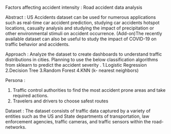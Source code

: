 Factors affecting accident intensity : Road accident data analysis


Abstract :
US Accidents dataset can be used for numerous applications such as real-time car accident prediction, 
studying car accidents hotspot locations, casualty analysis and studying the impact of precipitation or 
other environmental stimuli on accident occurrence. (Add-on)The recently available dataset can also be useful to 
study the impact of COVID-19 on traffic behavior and accidents.

Approach :
Analyze the dataset to create dashboards to understand traffic distributions in cities.
Planning to use the below classification algorithms from sklearn to predict the accident severity .
1.Logistic Regression 
2.Decision Tree
3.Random Forest
4.KNN (k- nearest neighbors)

Persona :
1. Traffic control authorities to find the most accident prone areas and take required actions.
2. Travelers and drivers to choose safest routes

Dataset : 
The dataset consists of traffic data captured by a variety of entities such as the US and State departments
of transportation, law enforcement agencies, traffic cameras, and traffic sensors within the road-networks.
